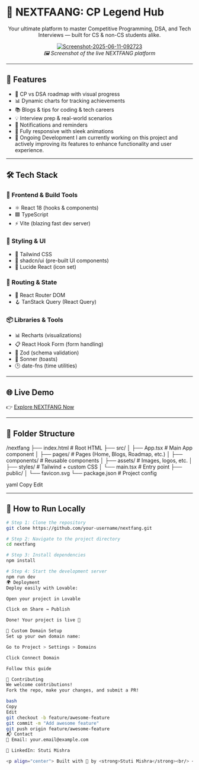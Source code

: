 # 🧠 NEXTFAANG: CP Legend Hub

<p align="center">
  Your ultimate platform to master Competitive Programming, DSA, and Tech Interviews — built for CS & non-CS students alike.
</p>

<p align="center">
  <a href="https://nextfang-cp-legend-hub-59.lovable.app/">
   <a href="https://ibb.co/bMDWg1hC"><img src="https://i.ibb.co/dwxW0B9V/Screenshot-2025-06-11-092723.png" alt="Screenshot-2025-06-11-092723" border="0"></a>
  </a>
  <br/>
  <em>🖼️ Screenshot of the live NEXTFANG platform</em>
</p>

---

## 🚀 Features

- 🧩 CP vs DSA roadmap with visual progress  
- 📊 Dynamic charts for tracking achievements  
- 📚 Blogs & tips for coding & tech careers  
- 💡 Interview prep & real-world scenarios  
- 🔔 Notifications and reminders  
- 📱 Fully responsive with sleek animations
- 🚧 Ongoing Development
I am currently working on this project and actively improving its features to enhance functionality and user experience.

---

## 🛠️ Tech Stack

### 🔧 Frontend & Build Tools
- ⚛️ React 18 (hooks & components)
- 🟦 TypeScript
- ⚡ Vite (blazing fast dev server)

### 🎨 Styling & UI
- 🎨 Tailwind CSS
- 🧱 shadcn/ui (pre-built UI components)
- 🧭 Lucide React (icon set)

### 🔄 Routing & State
- 🧭 React Router DOM
- 🪝 TanStack Query (React Query)

### 📦 Libraries & Tools
- 📊 Recharts (visualizations)
- 📋 React Hook Form (form handling)
- 🔐 Zod (schema validation)
- 🔔 Sonner (toasts)
- 🕒 date-fns (time utilities)

---

## 🌐 Live Demo

👉 [Explore NEXTFANG Now](https://nextfang-cp-legend-hub-59.lovable.app/)

---

## 📁 Folder Structure

/nextfang
├── index.html # Root HTML
├── src/
│ ├── App.tsx # Main App component
│ ├── pages/ # Pages (Home, Blogs, Roadmap, etc.)
│ ├── components/ # Reusable components
│ ├── assets/ # Images, logos, etc.
│ ├── styles/ # Tailwind + custom CSS
│ └── main.tsx # Entry point
├── public/
│ └── favicon.svg
└── package.json # Project config

yaml
Copy
Edit

---

## 🧪 How to Run Locally

```bash
# Step 1: Clone the repository
git clone https://github.com/your-username/nextfang.git

# Step 2: Navigate to the project directory
cd nextfang

# Step 3: Install dependencies
npm install

# Step 4: Start the development server
npm run dev
🌍 Deployment
Deploy easily with Lovable:

Open your project in Lovable

Click on Share → Publish

Done! Your project is live 🎉

🔗 Custom Domain Setup
Set up your own domain name:

Go to Project > Settings > Domains

Click Connect Domain

Follow this guide

🤝 Contributing
We welcome contributions!
Fork the repo, make your changes, and submit a PR!

bash
Copy
Edit
git checkout -b feature/awesome-feature
git commit -m "Add awesome feature"
git push origin feature/awesome-feature
📬 Contact
📧 Email: your.email@example.com

💼 LinkedIn: Stuti Mishra

<p align="center"> Built with 💙 by <strong>Stuti Mishra</strong><br/> <em>Empowering every student to become the next CP legend 💻🔥</em> </p> ```
